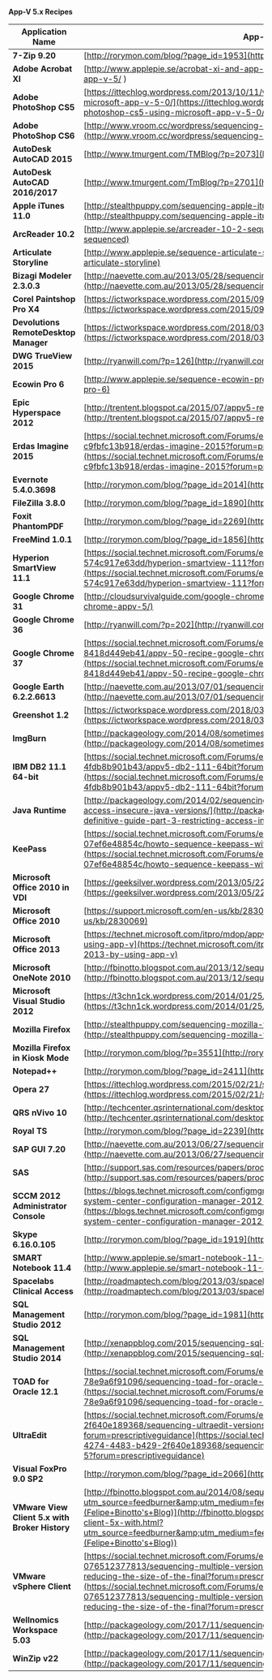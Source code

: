 **App-V 5.x Recipes**

| **Application Name**  | **App-V Recipe** |
|---|---|
| **7-Zip 9.20**  | [http://rorymon.com/blog/?page_id=1953](http://rorymon.com/blog/?page_id=1953) |
| **Adobe Acrobat XI**  | [http://www.applepie.se/acrobat-xi-and-app-v-5/](http://www.applepie.se/acrobat-xi-and-app-v-5/ )  |
| **Adobe PhotoShop CS5**  | [https://ittechlog.wordpress.com/2013/10/11/virtualize-adobe-photoshop-cs5-using-microsoft-app-v-5-0/](https://ittechlog.wordpress.com/2013/10/11/virtualize-adobe-photoshop-cs5-using-microsoft-app-v-5-0/)  |
| **Adobe PhotoShop CS6**  | [http://www.vroom.cc/wordpress/sequencing-adobe-photoshop-cs6/](http://www.vroom.cc/wordpress/sequencing-adobe-photoshop-cs6/)  |
| **AutoDesk AutoCAD 2015**  | [http://www.tmurgent.com/TMBlog/?p=2073](http://www.tmurgent.com/TMBlog/?p=2073)  |
| **AutoDesk AutoCAD 2016/2017**  | [http://www.tmurgent.com/TmBlog/?p=2701](http://www.tmurgent.com/TmBlog/?p=2701)  |
| **Apple iTunes 11.0**  | [http://stealthpuppy.com/sequencing-apple-itunes-11-with-app-v-5/](http://stealthpuppy.com/sequencing-apple-itunes-11-with-app-v-5/)  |
| **ArcReader 10.2**  | [http://www.applepie.se/arcreader-10-2-sequenced](http://www.applepie.se/arcreader-10-2-sequenced)  |
| **Articulate Storyline**  | [http://www.applepie.se/sequence-articulate-storyline](http://www.applepie.se/sequence-articulate-storyline)  |
| **Bizagi Modeler 2.3.0.3**  | [http://naevette.com.au/2013/05/28/sequencing-bizagi-modeler-2-3-0-3/](http://naevette.com.au/2013/05/28/sequencing-bizagi-modeler-2-3-0-3/)  |
| **Corel Paintshop Pro X4** | [https://ictworkspace.wordpress.com/2015/09/15/recipe-corel-paintshop-pro-x4/](https://ictworkspace.wordpress.com/2015/09/15/recipe-corel-paintshop-pro-x4/)  |
| **Devolutions RemoteDesktop Manager**  | [https://ictworkspace.wordpress.com/2018/03/25/recipe-devolutions-remotedesktopmanager/](https://ictworkspace.wordpress.com/2018/03/25/recipe-devolutions-remotedesktopmanager/)  |
| **DWG TrueView 2015**  | [http://ryanwill.com/?p=126](http://ryanwill.com/?p=126)  |
| **Ecowin Pro 6**  | [http://www.applepie.se/sequence-ecowin-pro-6](http://www.applepie.se/sequence-ecowin-pro-6)  |
| **Epic Hyperspace 2012**  | [http://trentent.blogspot.ca/2015/07/appv5-recipe-for-epic-2012.html](http://trentent.blogspot.ca/2015/07/appv5-recipe-for-epic-2012.html)  |
| **Erdas Imagine 2015**  | [https://social.technet.microsoft.com/Forums/en-US/af8fa299-4f81-4b0a-87f4-c9fbfc13b918/erdas-imagine-2015?forum=prescriptiveguidance](https://social.technet.microsoft.com/Forums/en-US/af8fa299-4f81-4b0a-87f4-c9fbfc13b918/erdas-imagine-2015?forum=prescriptiveguidance)  |
| **Evernote 5.4.0.3698**  | [http://rorymon.com/blog/?page_id=2014](http://rorymon.com/blog/?page_id=2014) |
| **FileZilla 3.8.0**  | [http://rorymon.com/blog/?page_id=1890](http://rorymon.com/blog/?page_id=1890)   |
| **Foxit PhantomPDF**  | [http://rorymon.com/blog/?page_id=2269](http://rorymon.com/blog/?page_id=2269)  |
| **FreeMind 1.0.1**  | [http://rorymon.com/blog/?page_id=1856](http://rorymon.com/blog/?page_id=1856)  |
| **Hyperion SmartView 11.1**  | [https://social.technet.microsoft.com/Forums/en-US/ed0b8411-aff9-4709-b2e2-574c917e63dd/hyperion-smartview-111?forum=prescriptiveguidance](https://social.technet.microsoft.com/Forums/en-US/ed0b8411-aff9-4709-b2e2-574c917e63dd/hyperion-smartview-111?forum=prescriptiveguidance)  |
| **Google Chrome 31**   | [http://cloudsurvivalguide.com/google-chrome-appv-5/](http://cloudsurvivalguide.com/google-chrome-appv-5/)  |
| **Google Chrome 36**  | [http://ryanwill.com/?p=202](http://ryanwill.com/?p=202)  |
| **Google Chrome 37**  | [https://social.technet.microsoft.com/Forums/en-US/ac6cdb60-f7d2-40b3-a5ba-8418d449eb41/appv-50-recipe-google-chrome-enterprise-v37?forum=prescriptiveguidance](https://social.technet.microsoft.com/Forums/en-US/ac6cdb60-f7d2-40b3-a5ba-8418d449eb41/appv-50-recipe-google-chrome-enterprise-v37?forum=prescriptiveguidance)  |
| **Google Earth 6.2.2.6613**  | [http://naevette.com.au/2013/07/01/sequencing-google-earth-ec-6-2-2-6613/](http://naevette.com.au/2013/07/01/sequencing-google-earth-ec-6-2-2-6613/)  |
| **Greenshot 1.2**  | [https://ictworkspace.wordpress.com/2018/03/25/packaging-greenshot/](https://ictworkspace.wordpress.com/2018/03/25/packaging-greenshot/)  |
| **ImgBurn**  | [http://packageology.com/2014/08/sometimes-fix-crashing-sequencer-imgburn-recipe/](http://packageology.com/2014/08/sometimes-fix-crashing-sequencer-imgburn-recipe/)  |
| **IBM DB2 11.1 64-bit**  | [https://social.technet.microsoft.com/Forums/en-US/ba1e579a-4702-4620-a22d-4fdb8b901b43/appv5-db2-111-64bit?forum=prescriptiveguidance](https://social.technet.microsoft.com/Forums/en-US/ba1e579a-4702-4620-a22d-4fdb8b901b43/appv5-db2-111-64bit?forum=prescriptiveguidance)  |
| **Java Runtime**  | [http://packageology.com/2014/02/sequencing-java-definitive-guide-part-3-restricting-access-insecure-java-versions/](http://packageology.com/2014/02/sequencing-java-definitive-guide-part-3-restricting-access-insecure-java-versions/ )  |
| **KeePass**  | [https://social.technet.microsoft.com/Forums/en-US/021594f0-2f4f-4d44-8199-07ef6e48854c/howto-sequence-keepass-with-appv-5?forum=prescriptiveguidance](https://social.technet.microsoft.com/Forums/en-US/021594f0-2f4f-4d44-8199-07ef6e48854c/howto-sequence-keepass-with-appv-5?forum=prescriptiveguidance)   |
| **Microsoft Office 2010 in VDI**  | [https://geeksilver.wordpress.com/2013/05/22/how-to-install-office-2010-to-vdi-via-app-v/](https://geeksilver.wordpress.com/2013/05/22/how-to-install-office-2010-to-vdi-via-app-v/)  |
| **Microsoft Office 2010**  | [https://support.microsoft.com/en-us/kb/2830069](https://support.microsoft.com/en-us/kb/2830069)  |
| **Microsoft Office 2013**  | [https://technet.microsoft.com/itpro/mdop/appv-v5/deploying-microsoft-office-2013-by-using-app-v](https://technet.microsoft.com/itpro/mdop/appv-v5/deploying-microsoft-office-2013-by-using-app-v)  |
| **Microsoft OneNote 2010**  | [http://fbinotto.blogspot.com.au/2013/12/sequencing-microsoft-onenote-with-app-v.html](http://fbinotto.blogspot.com.au/2013/12/sequencing-microsoft-onenote-with-app-v.html)  |
| **Microsoft Visual Studio 2012**  | [https://t3chn1ck.wordpress.com/2014/01/25/app-v-5-0-sequencing-visual-studio-2012/](https://t3chn1ck.wordpress.com/2014/01/25/app-v-5-0-sequencing-visual-studio-2012/)  |
| **Mozilla Firefox**  | [http://stealthpuppy.com/sequencing-mozilla-firefox-with-app-v-5-x/](http://stealthpuppy.com/sequencing-mozilla-firefox-with-app-v-5-x/)  |
| **Mozilla Firefox in Kiosk Mode** | [http://rorymon.com/blog/?p=3551](http://rorymon.com/blog/?p=3551)  |
| **Notepad++**  | [http://rorymon.com/blog/?page_id=2411](http://rorymon.com/blog/?page_id=2411)   |
| **Opera 27**  | [https://ittechlog.wordpress.com/2015/02/21/sequencing-opera-27/](https://ittechlog.wordpress.com/2015/02/21/sequencing-opera-27/)  |
| **QRS nVivo 10**  | [http://techcenter.qsrinternational.com/desktop/nv10/nv10_microsoft_app_v_deployment.htm](http://techcenter.qsrinternational.com/desktop/nv10/nv10_microsoft_app_v_deployment.htm)  |
| **Royal TS**  | [http://rorymon.com/blog/?page_id=2239](http://rorymon.com/blog/?page_id=2239)  |
| **SAP GUI 7.20**  | [http://naevette.com.au/2013/06/27/sequencing-sapgui-7-20-gui-for-windows/](http://naevette.com.au/2013/06/27/sequencing-sapgui-7-20-gui-for-windows/)  |
| **SAS**  | [http://support.sas.com/resources/papers/proceedings13/461-2013.pdf](http://support.sas.com/resources/papers/proceedings13/461-2013.pdf)   |
| **SCCM 2012 Administrator Console**  | [https://blogs.technet.microsoft.com/configmgr_geek_speak/2013/05/29/sequencing-the-system-center-configuration-manager-2012-administrator-console-with-app-v-5-0/](https://blogs.technet.microsoft.com/configmgr_geek_speak/2013/05/29/sequencing-the-system-center-configuration-manager-2012-administrator-console-with-app-v-5-0/)   |
| **Skype 6.16.0.105**  | [http://rorymon.com/blog/?page_id=1919](http://rorymon.com/blog/?page_id=1919)  |
| **SMART Notebook 11.4**  | [http://www.applepie.se/smart-notebook-11-4-and-app-v-5-0](http://www.applepie.se/smart-notebook-11-4-and-app-v-5-0)   |
| **Spacelabs Clinical Access**  | [http://roadmaptech.com/blog/2013/03/spacelabs-appv-recipe/](http://roadmaptech.com/blog/2013/03/spacelabs-appv-recipe/)   |
| **SQL Management Studio 2012**  | [http://rorymon.com/blog/?page_id=1981](http://rorymon.com/blog/?page_id=1981)   |
| **SQL Management Studio 2014**  | [http://xenappblog.com/2015/sequencing-sql-server-management-studio-2014/](http://xenappblog.com/2015/sequencing-sql-server-management-studio-2014/)  |
| **TOAD for Oracle 12.1**  | [https://social.technet.microsoft.com/Forums/en-US/708d1e6f-c1e0-44de-9fa9-78e9a6f91096/sequencing-toad-for-oracle-121-with-appv-50?forum=prescriptiveguidance](https://social.technet.microsoft.com/Forums/en-US/708d1e6f-c1e0-44de-9fa9-78e9a6f91096/sequencing-toad-for-oracle-121-with-appv-50?forum=prescriptiveguidance)  |
| **UltraEdit**  | [https://social.technet.microsoft.com/Forums/en-US/7d9e8b47-4274-4483-b429-2f640e189368/sequencing-ultraedit-versions-19-20-or-21-with-appv-5?forum=prescriptiveguidance](https://social.technet.microsoft.com/Forums/en-US/7d9e8b47-4274-4483-b429-2f640e189368/sequencing-ultraedit-versions-19-20-or-21-with-appv-5?forum=prescriptiveguidance)  |
| **Visual FoxPro 9.0 SP2**  | [http://rorymon.com/blog/?page_id=2066](http://rorymon.com/blog/?page_id=2066)  |
| **VMware View Client 5.x with Broker History**  | [http://fbinotto.blogspot.com.au/2014/08/sequencing-vmware-view-client-5x-with.html?utm_source=feedburner&amp;utm_medium=feed&amp;utm_campaign=Feed:+FelipeBinottosBlog+(Felipe+Binotto's+Blog)](http://fbinotto.blogspot.com.au/2014/08/sequencing-vmware-view-client-5x-with.html?utm_source=feedburner&amp;utm_medium=feed&amp;utm_campaign=Feed:+FelipeBinottosBlog+(Felipe+Binotto's+Blog))   |
| **VMware vSphere Client**  | [https://social.technet.microsoft.com/Forums/en-US/950a0f32-9a9f-4c3e-9c87-076512377813/sequencing-multiple-versions-of-the-vmware-vsphere-client-and-reducing-the-size-of-the-final?forum=prescriptiveguidance](https://social.technet.microsoft.com/Forums/en-US/950a0f32-9a9f-4c3e-9c87-076512377813/sequencing-multiple-versions-of-the-vmware-vsphere-client-and-reducing-the-size-of-the-final?forum=prescriptiveguidance)  |
| **Wellnomics Workspace 5.03**  | [http://packageology.com/2017/11/sequencing-winzip-22/](http://packageology.com/2017/11/sequencing-winzip-22/)  |
| **WinZip v22**  | [http://packageology.com/2017/11/sequencing-winzip-22/](http://packageology.com/2017/11/sequencing-winzip-22/)  |
